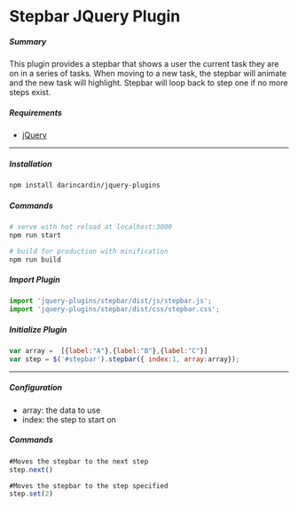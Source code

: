 # Stepbar JQuery Plugin

##### Summary
This plugin provides a stepbar that shows a user the current task they are on in a series of tasks. When moving to a new
task, the stepbar will animate and the new task will highlight. Stepbar will loop back to step one if no more steps exist.

##### Requirements
  + [jQuery](http://jquery.com/)

-----
##### Installation 


```bash
npm install darincardin/jquery-plugins
```

##### Commands

```bash
# serve with hot reload at localhost:3000
npm run start

# build for production with minification
npm run build
```

##### Import Plugin

```javascript
import 'jquery-plugins/stepbar/dist/js/stepbar.js';
import 'jquery-plugins/stepbar/dist/css/stepbar.css';
```


##### Initialize Plugin

```javascript
var array =  [{label:"A"},{label:"B"},{label:"C"}] 
var step = $('#stepbar').stepbar({ index:1, array:array});	
```
-----

##### Configuration

* array: the data to use
* index: the step to start on


##### Commands
```javascript
#Moves the stepbar to the next step
step.next()    

#Moves the stepbar to the step specified
step.set(2)    
```
